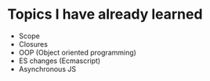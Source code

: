 # Topics I have already learned

* Scope
* Closures
* OOP (Object oriented programming)
* ES changes (Ecmascript)
* Asynchronous JS